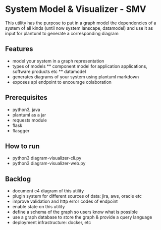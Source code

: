 # System Model & Visualizer - SMV
This utility has the purpose to put in a graph model the dependencies of a system of all kinds
(until now system lanscape, datamodel) and use it as input for plantuml to generate a corresponding diagram

## Features
* model your system in a graph representation
* types of models
** component model for application applications, software products etc
** datamodel
* generates diagrams of your system using plantuml markdown
* exposes api endpoint to encourage colaboration

## Prerequisites
* python3, java
* plantuml as a jar
* requests module
* flask
* flasgger

## How to run
* python3 diagram-visualizer-cli.py
* python3 diagram-visualizer-web.py


## Backlog
* document c4 diagram of this utility
* plugin system for different sources of data: jira, aws, oracle etc
* improve validation and http error codes of endpoint
* enable state on this utility
* define a schema of the graph so users know what is possible
* use a graph database to store the graph & provide a query language
* deployment infrastructure: docker, etc

